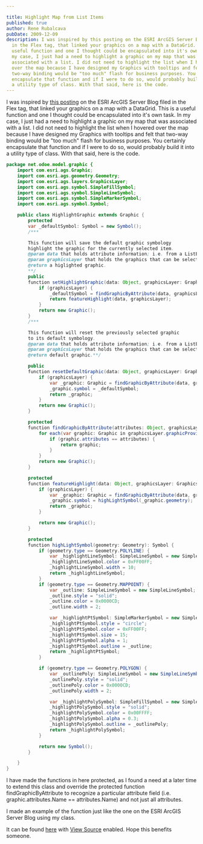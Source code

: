```yaml
---

title: Highlight Map from List Items
published: true
author: Rene Rubalcava
pubDate: 2009-12-09
description: I was inspired by this posting on the ESRI ArcGIS Server Blog filed
  in the Flex tag, that linked your graphics on a map with a DataGrid. This is a
  useful function and one I thought could be encapsulated into it's own task. In
  my case, I just had a need to highlight a graphic on my map that was
  associated with a list. I did not need to highlight the list when I hovered
  over the map because I have designed my Graphics with tooltips and felt that
  two-way binding would be "too much" flash for business purposes. You certainly
  encapsulate that function and if I were to do so, would probably build it into
  a utility type of class. With that said, here is the code.
---
```


I was inspired by
[this posting](http://blogs.esri.com/Dev/blogs/arcgisserver/archive/2009/02/19/Sychronizing-map-and-datagrid-interaction-with-the-ArcGIS-API-for-Flex.aspx)
on the ESRI ArcGIS Server Blog filed in the Flex tag, that linked your graphics
on a map with a DataGrid. This is a useful function and one I thought could be
encapsulated into it's own task. In my case, I just had a need to highlight a
graphic on my map that was associated with a list. I did not need to highlight
the list when I hovered over the map because I have designed my Graphics with
tooltips and felt that two-way binding would be "too much" flash for business
purposes. You certainly encapsulate that function and if I were to do so, would
probably build it into a utility type of class. With that said, here is the
code.

```java
package net.odoe.model.graphic {
    import com.esri.ags.Graphic;
    import com.esri.ags.geometry.Geometry;
    import com.esri.ags.layers.GraphicsLayer;
    import com.esri.ags.symbol.SimpleFillSymbol;
    import com.esri.ags.symbol.SimpleLineSymbol;
    import com.esri.ags.symbol.SimpleMarkerSymbol;
    import com.esri.ags.symbol.Symbol;

    public class HighlightGraphic extends Graphic {
        protected
        var _defaultSymbol: Symbol = new Symbol();
        /***

        This function will save the default graphic symbology
        highlight the graphic for the currently selected item.
        @param data that holds attribute information; i.e. from a ListEvent (event.itemRenderer.data).
        @param graphicsLayer that holds the graphics that can be selected.
        @return a higlighted graphic.
        **/
        public
        function setHighlightGraphic(data: Object, graphicsLayer: GraphicsLayer): Graphic {
            if (graphicsLayer) {
                _defaultSymbol = findGraphicByAttribute(data, graphicsLayer).symbol;
                return featureHighlight(data, graphicsLayer);
            }
            return new Graphic();
        }
        /***

        This function will reset the previously selected graphic
        to its default symbology.
        @param data that holds attribute information; i.e. from a ListEvent (event.itemRenderer.data).
        @param graphicsLayer that holds the graphics that can be selected.
        @return default graphic.**/

        public
        function resetDefaultGraphic(data: Object, graphicsLayer: GraphicsLayer): Graphic {
            if (graphicsLayer) {
                var _graphic: Graphic = findGraphicByAttribute(data, graphicsLayer);
                _graphic.symbol = _defaultSymbol;
                return _graphic;
            }
            return new Graphic();
        }

        protected
        function findGraphicByAttribute(attributes: Object, graphicsLayer: GraphicsLayer): Graphic {
            for each(var graphic: Graphic in graphicsLayer.graphicProvider) {
                if (graphic.attributes == attributes) {
                    return graphic;
                }
            }
            return new Graphic();
        }

        protected
        function featureHighlight(data: Object, graphicsLayer: GraphicsLayer): Graphic {
            if (graphicsLayer) {
                var _graphic: Graphic = findGraphicByAttribute(data, graphicsLayer);
                _graphic.symbol = highLightSymbol(_graphic.geometry);
                return _graphic;
            }

            return new Graphic();
        }

        protected
        function highLightSymbol(geometry: Geometry): Symbol {
            if (geometry.type == Geometry.POLYLINE) {
                var _highlightLineSymbol: SimpleLineSymbol = new SimpleLineSymbol;
                _highlightLineSymbol.color = 0xFF00FF;
                _highlightLineSymbol.width = 10;
                return _highlightLineSymbol;
            }
            if (geometry.type == Geometry.MAPPOINT) {
                var _outline: SimpleLineSymbol = new SimpleLineSymbol;
                _outline.style = "solid";
                _outline.color = 0x0000CD;
                _outline.width = 2;

                var _highlightPtSymbol: SimpleMarkerSymbol = new SimpleMarkerSymbol;
                _highlightPtSymbol.style = "circle";
                _highlightPtSymbol.color = 0xFF00FF;
                _highlightPtSymbol.size = 15;
                _highlightPtSymbol.alpha = 1;
                _highlightPtSymbol.outline = _outline;
                return _highlightPtSymbol;
            }

            if (geometry.type == Geometry.POLYGON) {
                var _outlinePoly: SimpleLineSymbol = new SimpleLineSymbol();
                _outlinePoly.style = "solid";
                _outlinePoly.color = 0x0000CD;
                _outlinePoly.width = 2;

                var _highlightPolySymbol: SimpleFillSymbol = new SimpleFillSymbol;
                _highlightPolySymbol.style = "solid";
                _highlightPolySymbol.color = 0x00FFFF;
                _highlightPolySymbol.alpha = 0.3;
                _highlightPolySymbol.outline = _outlinePoly;
                return _highlightPolySymbol;
            }

            return new Symbol();
        }

    }
}
```

I have made the functions in here protected, as I found a need at a later time
to extend this class and override the protected function findGraphicByAttribute
to recognize a particular attribute field (i.e. graphic.attributes.Name ==
attributes.Name) and not just all attributes.

I made an example of the function just like the one on the ESRI ArcGIS Server
Blog using my class.

It can be found [here](https://odoe.net/thelab/flex/highlightmap/Index.html)
with [View Source](https://odoe.net/thelab/flex/highlightmap/srcview/index.html)
enabled. Hope this benefits someone.
